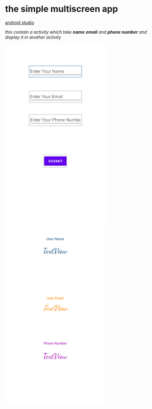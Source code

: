 # the simple multiscreen app 
[android studio](https://developer.android.com/studio?gclsrc=ds&gclsrc=ds "android studio home")


_this contain a activity which take **name** **email** and **phone number** and display it in another activity_

![firstpage](firstpage.png)
![secondpage](secondpage.png)
